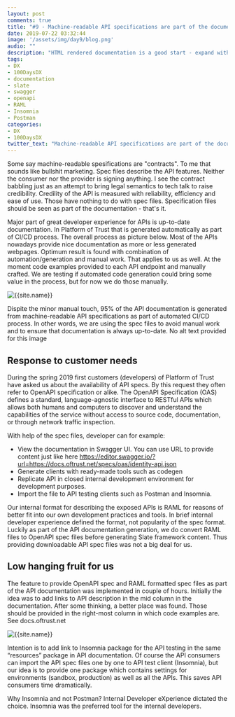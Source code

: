 ```yaml
---
layout: post
comments: true
title: "#9 - Machine-readable API specifications are part of the documentation"
date: 2019-07-22 03:32:44
image: '/assets/img/day9/blog.png'
audio: ""
description: "HTML rendered documentation is a good start - expand with machine-readable specs."
tags:
- DX 
- 100DaysDX
- documentation
- slate
- swagger
- openapi 
- RAML
- Insomnia
- Postman
categories:
- DX
- 100DaysDX
twitter_text: "Machine-readable API specifications are part of the documentation."
---
```


Some say machine-readable spesifications are "contracts". To me that sounds like bullshit marketing. Spec files describe the API features. Neither the consumer nor the provider is signing anything. I see the contract babbling just as an attempt to bring legal semantics to tech talk to raise credibility. Credility of the API is measured with reliability, efficiency and ease of use. Those have nothing to do with spec files. Specification files should be seen as part of the documentation - that's it.    

Major part of great developer experience for APIs is up-to-date documentation. In Platform of Trust that is generated automatically as part of CI/CD process. The overall process as picture below. Most of the APIs nowadays provide nice documentation as more or less generated webpages. Optimum result is found with combination of automation/generation and manual work. That applies to us as well. At the moment code examples provided to each API endpoint and manually crafted. We are testing if automated code generation could bring some value in the process, but for now we do those manually.

<img itemprop="image" src="{{site.baseurl}}/assets/img/day8/process.png" alt="{{site.name}}">


Dispite the minor manual touch, 95% of the API documentation is generated from machine-readable API specifications as part of automated CI/CD process. In other words, we are using the spec files to avoid manual work and to ensure that documentation is always up-to-date.
No alt text provided for this image

## Response to customer needs

During the spring 2019 first customers (developers) of Platform of Trust have asked us about the availability of API specs. By this request they often refer to OpenAPI specification or alike. The OpenAPI Specification (OAS) defines a standard, language-agnostic interface to RESTful APIs which allows both humans and computers to discover and understand the capabilities of the service without access to source code, documentation, or through network traffic inspection.

With help of the spec files, developer can for example:

- View the documentation in Swagger UI. You can use URL to provide content just like here https://editor.swagger.io/?url=https://docs.oftrust.net/specs/oas/identity-api.json
- Generate clients with ready-made tools such as codegen
- Replicate API in closed internal development environment for development purposes.
- Import the file to API testing clients such as Postman and Insomnia.

Our internal format for describing the exposed APIs is RAML for reasons of better fit into our own development practices and tools. In brief internal developer experience defined the format, not popularity of the spec format.  Luckily as part of the API documentation generation, we do convert RAML files to OpenAPI spec files before generating Slate framework content. Thus providing downloadable API spec files was not a big deal for us.

## Low hanging fruit for us

The feature to provide OpenAPI spec and RAML formatted spec files as part of the API documentation was implemented in couple of hours. Initially the idea was to add links to API description in the mid column in the documentation. After some thinking, a better place was found. Those should be provided in the right-most column in which code examples are. See docs.oftrust.net

<img itemprop="image" src="{{site.baseurl}}/assets/img/day9/pot.png" alt="{{site.name}}">


Intention is to add link to Insomnia package for the API testing in the same “resources” package in API documentation. Of course the API consumers can import the API spec files one by one to API test client (Insomnia), but our idea is to provide one package which contains settings for environments (sandbox, production) as well as all the APIs. This saves API consumers time dramatically.

Why Insomnia and not Postman? Internal Developer eXperience dictated the choice. Insomnia was the preferred tool for the internal developers. 